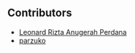 ## Contributors 
* [Leonard Rizta Anugerah Perdana](https://github.com/leonardrizta)
* [parzuko](https://github.com/parzuko)
